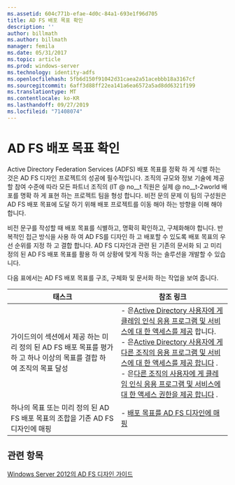 ```yaml
---
ms.assetid: 604c771b-efae-4d0c-84a1-693e1f96d705
title: AD FS 배포 목표 확인
description: ''
author: billmath
ms.author: billmath
manager: femila
ms.date: 05/31/2017
ms.topic: article
ms.prod: windows-server
ms.technology: identity-adfs
ms.openlocfilehash: 5fb6d150f91042d31caea2a51acebbb18a3167cf
ms.sourcegitcommit: 6aff3d88ff22ea141a6ea6572a5ad8dd6321f199
ms.translationtype: MT
ms.contentlocale: ko-KR
ms.lasthandoff: 09/27/2019
ms.locfileid: "71408074"
---
```

# <a name="identifying-your-ad-fs-deployment-goals"></a>AD FS 배포 목표 확인

Active Directory Federation Services \(ADFS\) 배포 목표를 정확 하 게 식별 하는 것은 AD FS 디자인 프로젝트의 성공에 필수적입니다. 조직의 규모와 정보 기술에 제공할 참여 수준에 따라 모든 파트너 조직의 \(IT @ no__t 직원은 실제 @ no__t-2world 배포를 명확 하 게 표현 하는 프로젝트 팀을 형성 합니다. 비전 문의 문제 이 팀의 구성원은 AD FS 배포 목표에 도달 하기 위해 배포 프로젝트를 이동 해야 하는 방향을 이해 해야 합니다.  
  
비전 문구를 작성할 때 배포 목표를 식별하고, 명확히 확인하고, 구체화해야 합니다. 반복적인 접근 방식을 사용 하 여 AD FS를 디자인 하 고 배포할 수 있도록 배포 목표의 우선 순위를 지정 하 고 결합 합니다. AD FS 디자인과 관련 된 기존의 문서화 되 고 미리 정의 된 AD FS 배포 목표를 활용 하 여 상황에 맞게 작동 하는 솔루션을 개발할 수 있습니다.  
  
다음 표에서는 AD FS 배포 목표를 구조, 구체화 및 문서화 하는 작업을 보여 줍니다.  
  
|태스크|참조 링크|  
|--------|-------------------|  
|가이드의이 섹션에서 제공 하는 미리 정의 된 AD FS 배포 목표를 평가 하 고 하나 이상의 목표를 결합 하 여 조직의 목표 달성|-   은[Active Directory 사용자에 게 클레임 인식 응용 프로그램 및 서비스에 대 한 액세스를 제공](Provide-Your-Active-Directory-Users-Access-to-Your-Claims-Aware-Applications-and-Services.md) 합니다.<br />-   은[Active Directory 사용자에 게 다른 조직의 응용 프로그램 및 서비스에 대 한 액세스를 제공 합니다](Provide-Your-Active-Directory-Users-Access-to-the-Applications-and-Services-of-Other-Organizations.md) .<br />-   은[다른 조직의 사용자에 게 클레임 인식 응용 프로그램 및 서비스에 대 한 액세스 권한을 제공 합니다](Provide-Users-in-Another-Organization-Access-to-Your-Claims-Aware-Applications-and-Services.md) .|  
|하나의 목표 또는 미리 정의 된 AD FS 배포 목표의 조합을 기존 AD FS 디자인에 매핑|-   [배포 목표를 AD FS 디자인에 매핑](Mapping-Your-Deployment-Goals-to-an-AD-FS-Design.md)|  
  
## <a name="see-also"></a>관련 항목
[Windows Server 2012의 AD FS 디자인 가이드](AD-FS-Design-Guide-in-Windows-Server-2012.md)


